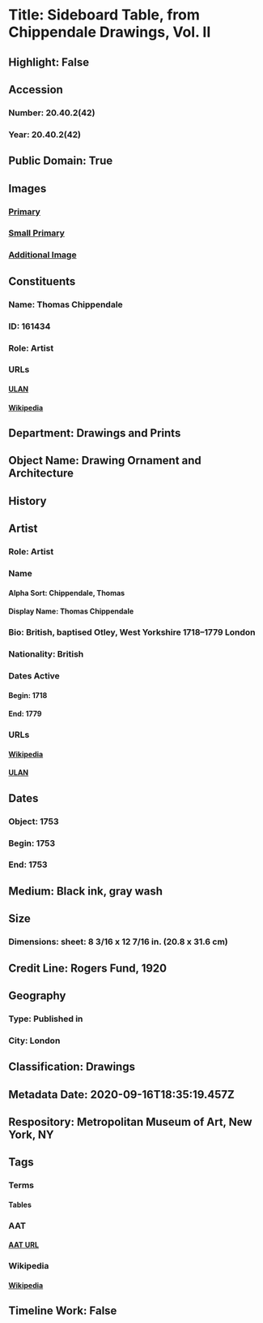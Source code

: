 # Title: Sideboard Table, from Chippendale Drawings, Vol. II
## Highlight: False
## Accession
### Number: 20.40.2(42)
### Year: 20.40.2(42)
## Public Domain: True
## Images
### [Primary](https://images.metmuseum.org/CRDImages/dp/original/DP118191.jpg)
### [Small Primary](https://images.metmuseum.org/CRDImages/dp/web-large/DP118191.jpg)
### [Additional Image](https://images.metmuseum.org/CRDImages/dp/original/DP-14176-042.jpg)
## Constituents
### Name: Thomas Chippendale
### ID: 161434
### Role: Artist
### URLs
#### [ULAN](http://vocab.getty.edu/page/ulan/500015768)
#### [Wikipedia](https://www.wikidata.org/wiki/Q314278)
## Department: Drawings and Prints
## Object Name: Drawing Ornament and Architecture
## History
## Artist
### Role: Artist
### Name
#### Alpha Sort: Chippendale, Thomas
#### Display Name: Thomas Chippendale
### Bio: British, baptised Otley, West Yorkshire 1718–1779 London
### Nationality: British
### Dates Active
#### Begin: 1718
#### End: 1779
### URLs
#### [Wikipedia](https://www.wikidata.org/wiki/Q314278)
#### [ULAN](http://vocab.getty.edu/page/ulan/500015768)
## Dates
### Object: 1753
### Begin: 1753
### End: 1753
## Medium: Black ink, gray wash
## Size
### Dimensions: sheet: 8 3/16 x 12 7/16 in. (20.8 x 31.6 cm)
## Credit Line: Rogers Fund, 1920
## Geography
### Type: Published in
### City: London
## Classification: Drawings
## Metadata Date: 2020-09-16T18:35:19.457Z
## Respository: Metropolitan Museum of Art, New York, NY
## Tags
### Terms
#### Tables
### AAT
#### [AAT URL](http://vocab.getty.edu/page/aat/300039548)
### Wikipedia
#### [Wikipedia]()
## Timeline Work: False